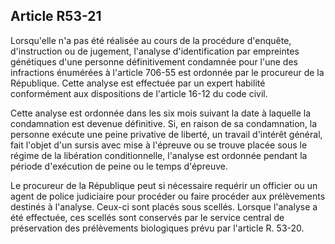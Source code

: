 Article R53-21
----
Lorsqu'elle n'a pas été réalisée au cours de la procédure d'enquête,
d'instruction ou de jugement, l'analyse d'identification par empreintes
génétiques d'une personne définitivement condamnée pour l'une des infractions
énumérées à l'article 706-55 est ordonnée par le procureur de la République.
Cette analyse est effectuée par un expert habilité conformément aux dispositions
de l'article 16-12 du code civil.

Cette analyse est ordonnée dans les six mois suivant la date à laquelle la
condamnation est devenue définitive. Si, en raison de sa condamnation, la
personne exécute une peine privative de liberté, un travail d'intérêt général,
fait l'objet d'un sursis avec mise à l'épreuve ou se trouve placée sous le
régime de la libération conditionnelle, l'analyse est ordonnée pendant la
période d'exécution de peine ou le temps d'épreuve.

Le procureur de la République peut si nécessaire requérir un officier ou un
agent de police judiciaire pour procéder ou faire procéder aux prélèvements
destinés à l'analyse. Ceux-ci sont placés sous scellés. Lorsque l'analyse a été
effectuée, ces scellés sont conservés par le service central de préservation des
prélèvements biologiques prévu par l'article R. 53-20.
